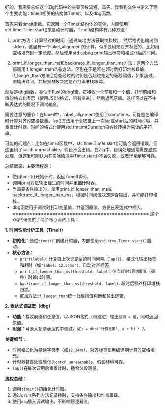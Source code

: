 好的，我需要总结这个Zig代码中的主要函数流程。首先，我看到文件中定义了两个主要功能：timeit相关的结构体TimeIt，以及dbg函数。

首先来看timeit函数。它返回一个TimeIt结构体的实例，内部使用std.time.Timer.start()来启动计时器。TimeIt结构体有几种方法：

1. print方法：计算经过的时间（通过lap()方法获取纳秒数），然后格式化输出到stderr。这里有一个label_alignment的计算，似乎是用来对齐标签的，比如用空格填充到一定长度。然后使用std.debug.print输出标签和格式化后的时间。

2. print_if_longer_than_ms和backtrace_if_longer_than_ms方法：这两个方法都调用if_longer_than私有方法。区别在于是否在超时后打印堆栈跟踪。if_longer_than方法会检查经过的时间是否超过指定的毫秒阈值，如果超过，则输出时间，并根据参数决定是否打印堆栈跟踪。

然后是dbg函数，类似于Rust的dbg!宏。它接收一个前缀和一个值，打印前缀和值的格式化表示（使用JSON格式，带有缩进），然后返回原值。这样可以在不中断表达式的情况下调试输出。

需要注意的细节：在timeit中，label_alignment使用了comptime，可能是在编译时计算对齐的空格数量。lap()方法用于获取自上一次lap或start后的时间间隔，并重置计时器。时间的格式化使用std.fmt.fmtDuration将纳秒转换为易读的字符串。

可能的问题点：比如在timeit函数中，std.time.Timer.start()可能会返回错误，但这里用了catch unreachable，假设不会出错。在Zig中，错误处理通常需要显式处理，但这里可能认为在实际情况中Timer.start()不会失败，或者环境足够可靠。

总结起来，主要流程是：

- 使用timeit()开始计时，返回TimeIt实例。
- 调用print方法输出经过的时间并重置计时器。
- 当需要条件输出时，使用print_if_longer_than_ms或backtrace_if_longer_than_ms，根据时间阈值决定是否输出，并可能打印堆栈。
- dbg函数用于调试时打印变量值，并返回原值，方便在表达式中插入。
================================================
这个Zig代码提供了两个核心调试工具：

**1. 时间性能分析工具（TimeIt）**
- **初始化**：通过`timeit()`创建计时器，内部使用`std.time.Timer.start()`启动。
- **核心方法**：
  - `print(label)`: 计算自上次记录后的时间间隔（`lap()`），格式化输出标签和耗时（如`"label: 12.34ms"`），自动对齐标签。
  - `print_if_longer_than_ms(threshold, label)`: 仅当耗时超过阈值（毫秒）时输出时间。
  - `backtrace_if_longer_than_ms(threshold, label)`: 超时后额外打印堆栈跟踪。
  - 底层方法`if_longer_than`统一处理阈值判断和输出逻辑。

**2. 表达式调试宏（dbg）**
- **功能**：接收前缀和任意值，以JSON格式（带缩进）输出`前缀 = 值`，同时返回原值。
- **用途**：可嵌入复杂表达式中调试，如`x = dbg("计算结果", a + b) * 2`。

**关键细节**：
- 时间格式化为易读字符串（如`12.34ms`），对齐标签使用编译期计算的空格填充。
- 计时器错误处理简化为`catch unreachable`，假设环境可靠。
- `lap()`在每次调用后重置计时，适合分段测量。

**流程总结**：
1. 调用`timeit()`初始化计时器。
2. 通过`print`系列方法记录耗时，支持条件输出和堆栈跟踪。
3. 使用`dbg`插入调试输出，不影响原逻辑流。